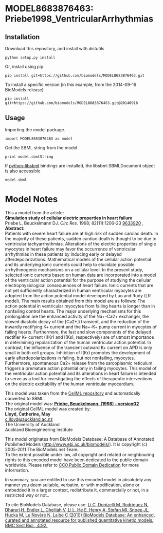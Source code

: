 # MODEL8683876463: Priebe1998_VentricularArrhythmias

## Installation

Download this repository, and install with distutils

`python setup.py install`

Or, install using pip

`pip install git+https://github.com/biomodels/MODEL8683876463.git`

To install a specific version (in this example, from the 2014-09-16 BioModels release)

`pip install git+https://github.com/biomodels/MODEL8683876463.git@20140916`

## Usage

Importing the model package.

`import MODEL8683876463 as model`

Get the SBML string from the model

`print model.sbmlString`

If [python-libsbml](https://pypi.python.org/pypi/python-libsbml) bindings are
installed, the libsbml.SBMLDocument object is also accessible

`model.sbml`


# Model Notes


This a model from the article:  
**Simulation study of cellular electric properties in heart failure**   
Priebe L, Beuckelmann DJ. _Circ Res._ 1998; 82(11):1206-23
[9633920](http://www.ncbi.nlm.nih.gov/pubmed/9633920) ,  
**Abstract:**   
Patients with severe heart failure are at high risk of sudden cardiac death.
In the majority of these patients, sudden cardiac death is thought to be due
to ventricular tachyarrhythmias. Alterations of the electric properties of
single myocytes in heart failure may favor the occurrence of ventricular
arrhythmias in these patients by inducing early or delayed
afterdepolarizations. Mathematical models of the cellular action potential and
its underlying ionic currents could help to elucidate possible arrhythmogenic
mechanisms on a cellular level. In the present study, selected ionic currents
based on human data are incorporated into a model of the ventricular action
potential for the purpose of studying the cellular electrophysiological
consequences of heart failure. Ionic currents that are not yet sufficiently
characterized in human ventricular myocytes are adopted from the action
potential model developed by Luo and Rudy (LR model). The main results
obtained from this model are as follows: The action potential in ventricular
myocytes from failing hearts is longer than in nonfailing control hearts. The
major underlying mechanisms for this prolongation are the enhanced activity of
the Na+-Ca2+ exchanger, the slowed diastolic decay of the [Ca2+]i transient,
and the reduction of the inwardly rectifying K+ current and the Na+-K+ pump
current in myocytes of failing hearts. Furthermore, the fast and slow
components of the delayed rectifier K+ current (I(Kr) and I(Ks), respectively)
are of utmost importance in determining repolarization of the human
ventricular action potential. In contrast, the influence of the transient
outward K+ current on APD is only small in both cell groups. Inhibition of
I(Kr) promotes the development of early afterdepolarizations in failing, but
not nonfailing, myocytes. Furthermore, spontaneous Ca2+ release from the
sarcoplasmic reticulum triggers a premature action potential only in failing
myocytes. This model of the ventricular action potential and its alterations
in heart failure is intended to serve as a tool for investigating the effects
of therapeutic interventions on the electric excitability of the human
ventricular myocardium.

This model was taken from the [CellML
repository](http://www.cellml.org/models) and automatically converted to SBML.  
The original model was: [ **Priebe, Beuckelmann. (1998) - version02**
](http://www.cellml.org/models/priebe_beuckelmann_1998_version02)  
The original CellML model was created by:  
**Lloyd, Catherine, May**   
c.lloyd@auckland.ac.nz  
The University of Auckland  
Auckland Bioengineering Institute  

This model originates from BioModels Database: A Database of Annotated
Published Models (http://www.ebi.ac.uk/biomodels/). It is copyright (c)
2005-2011 The BioModels.net Team.  
To the extent possible under law, all copyright and related or neighbouring
rights to this encoded model have been dedicated to the public domain
worldwide. Please refer to [CC0 Public Domain
Dedication](http://creativecommons.org/publicdomain/zero/1.0/) for more
information.

In summary, you are entitled to use this encoded model in absolutely any
manner you deem suitable, verbatim, or with modification, alone or embedded it
in a larger context, redistribute it, commercially or not, in a restricted way
or not..  
  
To cite BioModels Database, please use: [Li C, Donizelli M, Rodriguez N,
Dharuri H, Endler L, Chelliah V, Li L, He E, Henry A, Stefan MI, Snoep JL,
Hucka M, Le Novère N, Laibe C (2010) BioModels Database: An enhanced, curated
and annotated resource for published quantitative kinetic models. BMC Syst
Biol., 4:92.](http://www.ncbi.nlm.nih.gov/pubmed/20587024)


